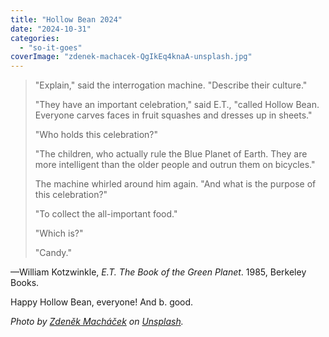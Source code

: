 ```yaml
---
title: "Hollow Bean 2024"
date: "2024-10-31"
categories: 
  - "so-it-goes"
coverImage: "zdenek-machacek-QgIkEq4knaA-unsplash.jpg"
---
```


> "Explain," said the interrogation machine. "Describe their culture."
> 
> "They have an important celebration," said E.T., "called Hollow Bean. Everyone carves faces in fruit squashes and dresses up in sheets."
> 
> "Who holds this celebration?"
> 
> "The children, who actually rule the Blue Planet of Earth. They are more intelligent than the older people and outrun them on bicycles."
> 
> The machine whirled around him again. "And what is the purpose of this celebration?"
> 
> "To collect the all-important food."
> 
> "Which is?"
> 
> "Candy."

—William Kotzwinkle, _E.T. The Book of the Green Planet_. 1985, Berkeley Books.

Happy Hollow Bean, everyone! And b. good.

_Photo by [Zdeněk Macháček](https://unsplash.com/@zmachacek/) on [Unsplash](https://unsplash.com/photos/a-carved-jack-o-lantern-in-the-dark-QgIkEq4knaA/)._
